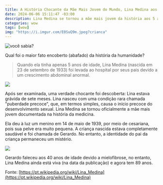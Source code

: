 ```yaml
---
title: A História Chocante da Mãe Mais Jovem do Mundo, Lina Medina aos 5 Anos
date: 2024-06-06 15:11:47 -03:00
description: Lina Medina se tornou a mãe mais jovem da história aos 5 anos devido à puberdade precoce, dando à luz aos 7 meses de gravidez. Saiba mais sobre este chocante e raro caso médico.
categories: wow
tags: [wow]
img: "https://i.imgur.com/E0SuQ9m.jpeg?crianca"
---
```

![você sabia?](https://cdn.jsdelivr.net/gh/geanramos/files/img/voce-sabia.png)

Qual foi o maior fato encoberto (abafado) da história da humanidade?

> Quando ela tinha apenas 5 anos de idade, Lina Medina (nascida em 23 de
> setembro de 1933) foi levada ao hospital por seus pais devido a um
> crescimento abdominal anormal.

![](https://qph.cf2.quoracdn.net/main-qimg-38d95fbbd8edd23c30e79550fa539a15-lq)

Após ser examinada, uma verdade chocante foi descoberta: Lina estava grávida de sete meses. Lina nasceu com uma condição rara chamada "puberdade precoce", que, em termos simples, causa o início precoce do desenvolvimento sexual. Lina Medina se tornou oficialmente a mãe mais jovem documentada na história da medicina. 

Ela deu à luz um menino em 14 de maio de 1939, por meio de cesariana, pois sua pelve era muito pequena. A criança nascida estava completamente saudável e foi chamada de Gerardo. No entanto, a identidade do pai da criança permaneceu um mistério.

![](https://i.imgur.com/X4cjcqO.jpeg?2)

Gerardo faleceu aos 40 anos de idade devido a mielofibrose, no entanto, Lina Medina ainda está viva (na data da publicação) e agora tem 89 anos.

Fonte: [https://pt.wikipedia.org/wiki/Lina_Medina](https://pt.wikipedia.org/wiki/Lina_Medina)